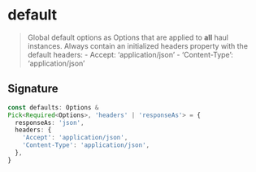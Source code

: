 # default

> Global default options as Options that are applied to **all** haul instances. Always contain an initialized headers property with the default headers: - Accept: ‘application/json’ - ‘Content-Type’: ‘application/json’

## Signature

```ts
const defaults: Options &
Pick<Required<Options>, 'headers' | 'responseAs'> = {
  responseAs: 'json',
  headers: {
    'Accept': 'application/json',
    'Content-Type': 'application/json',
  },
}
```
